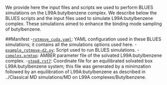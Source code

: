 We provide here the input files and scripts we used to perform BLUES simulations on the L99A:butylbenzene complex. We describe below the BLUES scripts and the input files used to simulate L99A:butylbenzene complex. These simulations aimed to enhance the binding mode sampling of butylbenzene.

##Manifest
-[`rotmove_cuda.yaml`](rotmove_cuda.yaml): YAML configuration used in these BLUES simulations; it contains all the simulations options used here.
-[`example_rotmove-d2.py`](example_rotmove-d2.py): Script used to run BLUES simulations.
-[`complex.prmtop`](complex.prmtop): AMBER parameter file of the solvated L99A:butylbenzene complex.
-[`step8.rst7`](step8.rst7): Coordinate file for an equilibrated solvated box L99A:butylbenzene system; this file was generated by a minimzation followed by an equilibration of L99A:butylbenzene as described in ../Classical MD simulations/MD on L99A complexes/Butylbenzene.
